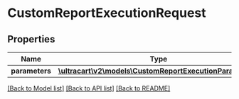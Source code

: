 # CustomReportExecutionRequest

## Properties
Name | Type | Description | Notes
------------ | ------------- | ------------- | -------------
**parameters** | [**\ultracart\v2\models\CustomReportExecutionParameter[]**](CustomReportExecutionParameter.md) |  | [optional] 

[[Back to Model list]](../README.md#documentation-for-models) [[Back to API list]](../README.md#documentation-for-api-endpoints) [[Back to README]](../README.md)


